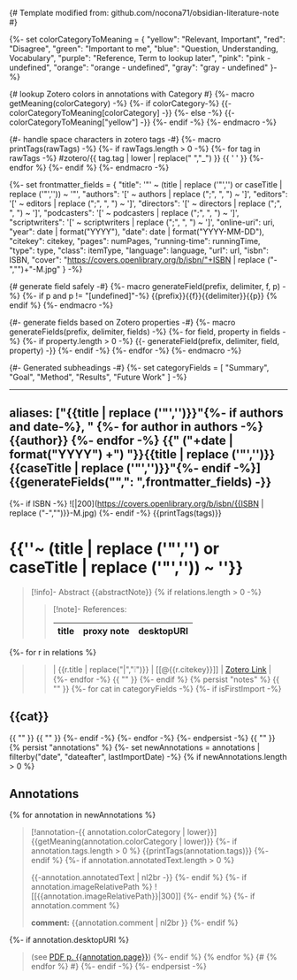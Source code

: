 {# Template modified from: github.com/nocona71/obsidian-literature-note #}

{%- set colorCategoryToMeaning = {
"yellow": "Relevant, Important",
"red": "Disagree",
"green": "Important to me",
"blue": "Question, Understanding, Vocabulary",
"purple": "Reference, Term to lookup later",
"pink": "pink - undefined",
"orange": "orange - undefined",
"gray": "gray - undefined"
}-%}

{# lookup Zotero colors in annotations with Category #}
{%- macro getMeaning(colorCategory) -%}
	{%- if colorCategory-%}
		{{- colorCategoryToMeaning[colorCategory] -}}
	{%- else -%}
		{{- colorCategoryToMeaning["yellow"] -}}
	{%- endif -%}
{%- endmacro -%}

{#- handle space characters in zotero tags -#}
{%- macro printTags(rawTags) -%}
	{%- if rawTags.length > 0 -%}
		{%- for tag in rawTags -%}
			#zotero/{{ tag.tag | lower | replace(" ","_") }} {{ ' ' }} 
		{%- endfor %}
	{%- endif %}
{%- endmacro -%}

{%- set frontmatter_fields = {
"title": '"' ~ (title | replace ('"','') or caseTitle | replace ('"','')) ~ '"',
"authors": '[' ~ authors | replace (";", ", ") ~ ']',
"editors": '[' ~ editors | replace (";", ", ") ~ ']',
"directors": '[' ~ directors | replace (";", ", ") ~ ']',
"podcasters": '[' ~ podcasters | replace (";", ", ") ~ ']',
"scriptwriters": '[' ~ scriptwriters | replace (";", ", ") ~ ']',
"online-uri": uri,
"year": date | format("YYYY"),
"date": date | format("YYYY-MM-DD"),
"citekey": citekey,
"pages": numPages,
"running-time": runningTime,
"type": type,
"class": itemType,
"language": language,
"url": url,
"isbn": ISBN,
"cover": "https://covers.openlibrary.org/b/isbn/"+ISBN | replace ("-","")+"-M.jpg"
}
-%}

{# generate field safely -#}
{%- macro generateField(prefix, delimiter, f, p) -%}
{%- if p and p != "[undefined]"-%}
{{prefix}}{{f}}{{delimiter}}{{p}}
{% endif %}
{%- endmacro -%}

{#- generate fields based on Zotero properties -#}
{%- macro generateFields(prefix, delimiter, fields) -%}
{%- for field, property in fields -%}
{%- if property.length > 0 -%}
{{- generateField(prefix, delimiter, field, property) -}}
{%- endif -%}
{%- endfor -%}
{%- endmacro -%}

{#- Generated subheadings -#}
{%- set categoryFields = [
"Summary",
"Goal",
"Method",
"Results",
"Future Work"
]
-%}

---
aliases: ["{{title | replace ('"','')}}"{%- if authors and date-%}, "
{%- for author in authors -%}
{{author}}
{%- endfor -%}
{{" ("+date | format("YYYY") +") "}}{{title | replace ('"','')}}{{caseTitle | replace ('"','')}}"{%- endif -%}]
{{generateFields("",": ",frontmatter_fields) -}}
---
{%- if ISBN -%}
![|200](https://covers.openlibrary.org/b/isbn/{{ISBN | replace ("-","")}}-M.jpg)
{%- endif -%}
{{printTags(tags)}}
# {{''~ (title | replace ('"','') or caseTitle | replace ('"','')) ~ ''}}
> [!info]- Abstract
> {{abstractNote}}
{% if relations.length > 0 -%}
> 
> > [!note]- References:  
> >
> > | title | proxy note | desktopURI |
> > | --- | --- | --- |
{%- for r in relations %}
> > | {{r.title | replace("|","❕")}} | [[@{{r.citekey}}]] | [Zotero Link]({{r.desktopURI}}) |
{%- endfor -%}
{{ "" }}
{%- endif %}
{% persist "notes" %}
{{ "" }}
{%- for cat in categoryFields -%}
{%- if isFirstImport -%}
## {{cat}}
{{ "" }}
{{ "" }}
{%- endif -%}
{%- endfor -%}
{%- endpersist -%}
{{ "" }}
{% persist "annotations" %} 
{%- set newAnnotations = annotations | filterby("date", "dateafter", lastImportDate) -%}
{% if newAnnotations.length > 0 %}
## Annotations
{% for annotation in newAnnotations %}
> [!annotation-{{ annotation.colorCategory | lower}}] {{getMeaning(annotation.colorCategory | lower)}}
> {%- if annotation.tags.length > 0 %} 
> {{printTags(annotation.tags)}}
{%- endif %}
{%- if annotation.annotatedText.length > 0 %} 
> 
> {{-annotation.annotatedText | nl2br -}} 
{%- endif %}
{%- if annotation.imageRelativePath %}
> ![[{{annotation.imageRelativePath}}|300]]
{%- endif %}
{%- if annotation.comment %} 
> 
> **comment:**
> {{annotation.comment | nl2br }}
{%- endif %}
> 
{%- if annotation.desktopURI %} 
> (see [PDF p. {{annotation.page}}]({{annotation.desktopURI}}))
{%- endif %}
{% endfor %}
{# {% endfor %} #}
{%- endif -%}
{%- endpersist -%}
